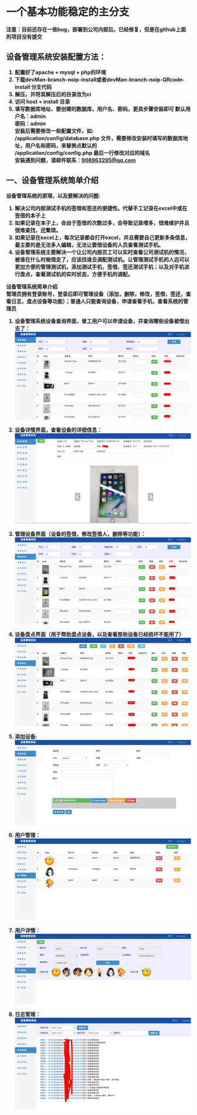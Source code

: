 # 一个基本功能稳定的主分支 
<b>注意：目前还存在一些bug，部署到公司内部后，已经修复，但是在github上面的项目没有提交<b><br>
## 设备管理系统安装配置方法：

1. 配置好了apache + mysql + php的环境
2. 下载devMan-branch-noip-install或者devMan-branch-noip-QRcode-install 分支代码
3. 解压，并将其解压后的目录改为ci
4. 访问 host + install 目录
5. 填写数据库地址、要创建的数据库，用户名、密码，更具步骤安装即可
默认用户名：admin <br>
密码：admin <br>
安装后需要修改一些配置文件，如:<br>
/application/config/database.php 文件，需要修改安装时填写的数据库地址，用户名和密码，来替换点默认的<br>
/application/config/config.php 最后一行修改对应的域名 <br>
安装遇到问题，请邮件联系：908963295@qq.com <br>
## 一、设备管理系统简单介绍
<b>设备管理系统的原理，以及要解决的问题:</b><br>

1. 解决公司内部测试手机的签借和签还的便捷性。代替手工记录在excel中或在签借的本子上
2. 如果记录在本子上，会由于签借的次数过多，会导致记录增多，很难维护并且很难查找，还繁琐。
3. 如果记录在excel上，每次记录都会打开excel，并且需要自己更新多条信息，最主要的是无法多人编辑，无法让要借设备的人员查看测试手机。
4. 设备管理系统主要解决一个让公司内部员工可以实时查看公司测试机的情况，被谁在什么时候借走了，应该找谁去调配测试机。让管理测试手机的人远可以更加方便的管理测试机，添加测试手机，签借、签还测试手机；以及对手机进行盘点，查看测试机的实时状态，方便手机的调配。

<b>设备管理系统简单介绍</b><br>
管理员拥有登录账号，登录后即可管理设备（添加，删除，修改，签借，签还，查看日志，盘点设备等功能）；普通人只能查询设备，申请查看手机，查看系统的管理员

1. 设备管理系统设备查询界面，普工用户可以申请设备，并查询哪些设备被借出去了：
![图片加载失败](/temp/设备查询.png)

2. 设备详情界面，查看设备的详细信息：
![图片加载失败](/temp/设备详情.png)

3. 管理设备界面（设备的签借，修改签借人，删除等功能）：
![图片加载失败](/temp/管理设备.png)

4. 设备盘点界面（用于帮助盘点设备，以及查看那些设备已经损坏不能用了）
![图片加载失败](/temp/设备盘点.png)

5. 添加设备:
![图片加载失败](/temp/添加设备.png)

6. 用户管理：
![图片加载失败](/temp/用户管理.png)

7. 用户详情：
![图片加载失败](/temp/用户详情.png)

8. 日志管理：
![图片加载失败](/temp/日志管理.png)
